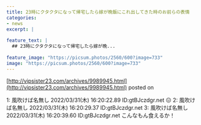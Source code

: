 ```yaml
---
title: 23時にクタクタになって帰宅したら嫁が晩飯にこれ出してきた時のお前らの表情
categories:
- news
excerpt: |
  
feature_text: |
  ## 23時にクタクタになって帰宅したら嫁が晩...
  
feature_image: "https://picsum.photos/2560/600?image=733"
image: "https://picsum.photos/2560/600?image=733"
---
```


[http://vipsister23.com/archives/9989945.html](http://vipsister23.com/archives/9989945.html)
posted on 

<!--more-->

1: 風吹けば名無し 2022/03/31(木) 16:20:22.89 ID:gtBJczdgr.net 😖 2: 風吹けば名無し 2022/03/31(木) 16:20:29.37 ID:gtBJczdgr.net 3: 風吹けば名無し 2022/03/31(木) 16:20:39.60 ID:gtBJczdgr.net こんなもん食えるか！
